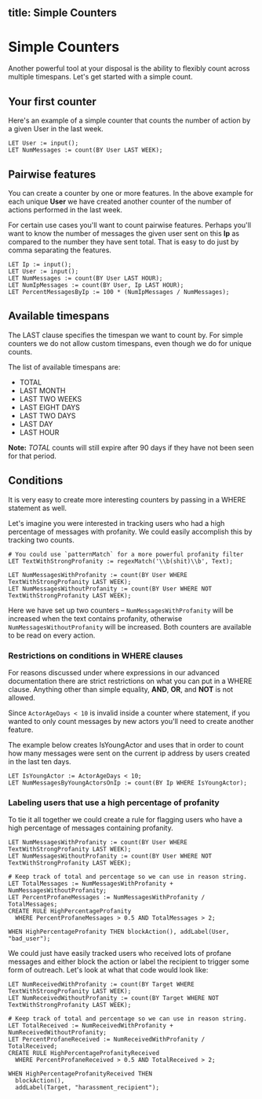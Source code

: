 title: Simple Counters
---

# Simple Counters

Another powerful tool at your disposal is the ability to flexibly count across multiple timespans. Let's get started with a simple count.

## Your first counter

Here's an example of a simple counter that counts the number of action by a given User in the last week.

```
LET User := input();
LET NumMessages := count(BY User LAST WEEK);
```

## Pairwise features

You can create a counter by one or more features. In the above example for each unique **User** we have created another counter of the number of actions performed in the last week.

For certain use cases you'll want to count pairwise features. Perhaps you'll want to know the number of messages the given user sent on this **Ip** as compared to the number they have sent total. That is easy to do just by comma separating the features.

```
LET Ip := input();
LET User := input();
LET NumMessages := count(BY User LAST HOUR);
LET NumIpMessages := count(BY User, Ip LAST HOUR);
LET PercentMessagesByIp := 100 * (NumIpMessages / NumMessages);
```


## Available timespans

The LAST clause specifies the timespan we want to count by. For simple counters we do not allow custom timespans, even though we do for unique counts.

The list of available timespans are:

* TOTAL
* LAST MONTH
* LAST TWO WEEKS
* LAST EIGHT DAYS
* LAST TWO DAYS
* LAST DAY
* LAST HOUR

**Note:** *TOTAL* counts will still expire after 90 days if they have not been seen for that period.

## Conditions

It is very easy to create more interesting counters by passing in a WHERE statement as well.

Let's imagine you were interested in tracking users who had a high percentage of messages with profanity. We could easily accomplish this by tracking two counts.

```
# You could use `patternMatch` for a more powerful profanity filter
LET TextWithStrongProfanity := regexMatch('\\b(shit)\\b', Text);

LET NumMessagesWithProfanity := count(BY User WHERE TextWithStrongProfanity LAST WEEK);
LET NumMessagesWithoutProfanity := count(BY User WHERE NOT TextWithStrongProfanity LAST WEEK); 
```

Here we have set up two counters – `NumMessagesWithProfanity` will be increased when the text contains profanity, otherwise `NumMessagesWithoutProfanity` will be increased. Both counters are available to be read on every action.

### Restrictions on conditions in WHERE clauses

For reasons discussed under where expressions in our advanced documentation there are strict restrictions on what you can put in a WHERE clause. Anything other than simple equality, **AND**, **OR**, and **NOT** is not allowed.

Since `ActorAgeDays < 10` is invalid inside a counter where statement, if you wanted to only count messages by new actors you'll need to create another feature.

The example below creates IsYoungActor and uses that in order to count how many messages were sent on the current ip address by users created in the last ten days.

```
LET IsYoungActor := ActorAgeDays < 10;
LET NumMessagesByYoungActorsOnIp := count(BY Ip WHERE IsYoungActor);
```
 
### Labeling users that use a high percentage of profanity

To tie it all together we could create a rule for flagging users who have a high percentage of messages containing profanity.

``` 
LET NumMessagesWithProfanity := count(BY User WHERE TextWithStrongProfanity LAST WEEK);
LET NumMessagesWithoutProfanity := count(BY User WHERE NOT TextWithStrongProfanity LAST WEEK);

# Keep track of total and percentage so we can use in reason string.
LET TotalMessages := NumMessagesWithProfanity + NumMessagesWithoutProfanity;
LET PercentProfaneMessages := NumMessagesWithProfanity / TotalMessages;
CREATE RULE HighPercentageProfanity
  WHERE PercentProfaneMessages > 0.5 AND TotalMessages > 2;
  
WHEN HighPercentageProfanity THEN blockAction(), addLabel(User, "bad_user");
```

We could just have easily tracked users who received lots of profane messages and either block the action or label the recipient to trigger some form of outreach. Let's look at what that code would look like:

```
LET NumReceivedWithProfanity := count(BY Target WHERE TextWithStrongProfanity LAST WEEK);
LET NumReceivedWithoutProfanity := count(BY Target WHERE NOT TextWithStrongProfanity LAST WEEK);

# Keep track of total and percentage so we can use in reason string.
LET TotalReceived := NumReceivedWithProfanity + NumReceivedWithoutProfanity;
LET PercentProfaneReceived := NumReceivedWithProfanity / TotalReceived;
CREATE RULE HighPercentageProfanityReceived
  WHERE PercentProfaneReceived > 0.5 AND TotalReceived > 2;
  
WHEN HighPercentageProfanityReceived THEN
  blockAction(),
  addLabel(Target, "harassment_recipient");
```